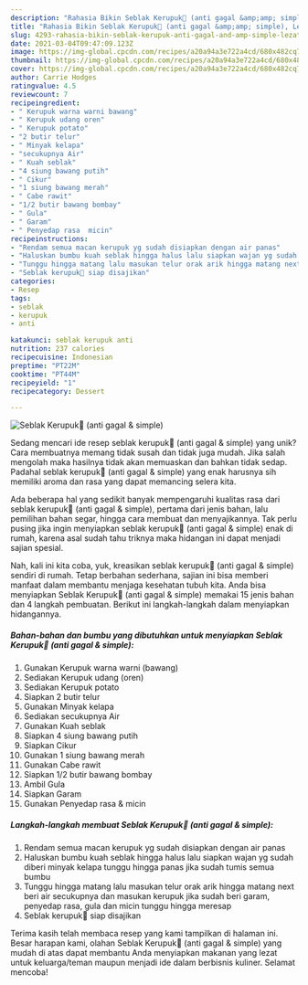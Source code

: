 ```yaml
---
description: "Rahasia Bikin Seblak Kerupuk🍜 (anti gagal &amp;amp; simple), Lezat Sekali"
title: "Rahasia Bikin Seblak Kerupuk🍜 (anti gagal &amp;amp; simple), Lezat Sekali"
slug: 4293-rahasia-bikin-seblak-kerupuk-anti-gagal-and-amp-simple-lezat-sekali
date: 2021-03-04T09:47:09.123Z
image: https://img-global.cpcdn.com/recipes/a20a94a3e722a4cd/680x482cq70/seblak-kerupuk🍜-anti-gagal-simple-foto-resep-utama.jpg
thumbnail: https://img-global.cpcdn.com/recipes/a20a94a3e722a4cd/680x482cq70/seblak-kerupuk🍜-anti-gagal-simple-foto-resep-utama.jpg
cover: https://img-global.cpcdn.com/recipes/a20a94a3e722a4cd/680x482cq70/seblak-kerupuk🍜-anti-gagal-simple-foto-resep-utama.jpg
author: Carrie Hodges
ratingvalue: 4.5
reviewcount: 7
recipeingredient:
- " Kerupuk warna warni bawang"
- " Kerupuk udang oren"
- " Kerupuk potato"
- "2 butir telur"
- " Minyak kelapa"
- "secukupnya Air"
- " Kuah seblak"
- "4 siung bawang putih"
- " Cikur"
- "1 siung bawang merah"
- " Cabe rawit"
- "1/2 butir bawang bombay"
- " Gula"
- " Garam"
- " Penyedap rasa  micin"
recipeinstructions:
- "Rendam semua macan kerupuk yg sudah disiapkan dengan air panas"
- "Haluskan bumbu kuah seblak hingga halus lalu siapkan wajan yg sudah diberi minyak kelapa tunggu hingga panas jika sudah tumis semua bumbu"
- "Tunggu hingga matang lalu masukan telur orak arik hingga matang next beri air secukupnya dan masukan kerupuk jika sudah beri garam, penyedap rasa, gula dan micin tunggu hingga meresap"
- "Seblak kerupuk🥘 siap disajikan"
categories:
- Resep
tags:
- seblak
- kerupuk
- anti

katakunci: seblak kerupuk anti 
nutrition: 237 calories
recipecuisine: Indonesian
preptime: "PT22M"
cooktime: "PT44M"
recipeyield: "1"
recipecategory: Dessert

---
```



![Seblak Kerupuk🍜 (anti gagal &amp; simple)](https://img-global.cpcdn.com/recipes/a20a94a3e722a4cd/680x482cq70/seblak-kerupuk🍜-anti-gagal-simple-foto-resep-utama.jpg)

Sedang mencari ide resep seblak kerupuk🍜 (anti gagal &amp; simple) yang unik? Cara membuatnya memang tidak susah dan tidak juga mudah. Jika salah mengolah maka hasilnya tidak akan memuaskan dan bahkan tidak sedap. Padahal seblak kerupuk🍜 (anti gagal &amp; simple) yang enak harusnya sih memiliki aroma dan rasa yang dapat memancing selera kita.

Ada beberapa hal yang sedikit banyak mempengaruhi kualitas rasa dari seblak kerupuk🍜 (anti gagal &amp; simple), pertama dari jenis bahan, lalu pemilihan bahan segar, hingga cara membuat dan menyajikannya. Tak perlu pusing jika ingin menyiapkan seblak kerupuk🍜 (anti gagal &amp; simple) enak di rumah, karena asal sudah tahu triknya maka hidangan ini dapat menjadi sajian spesial.




Nah, kali ini kita coba, yuk, kreasikan seblak kerupuk🍜 (anti gagal &amp; simple) sendiri di rumah. Tetap berbahan sederhana, sajian ini bisa memberi manfaat dalam membantu menjaga kesehatan tubuh kita. Anda bisa menyiapkan Seblak Kerupuk🍜 (anti gagal &amp; simple) memakai 15 jenis bahan dan 4 langkah pembuatan. Berikut ini langkah-langkah dalam menyiapkan hidangannya.

<!--inarticleads1-->

##### Bahan-bahan dan bumbu yang dibutuhkan untuk menyiapkan Seblak Kerupuk🍜 (anti gagal &amp; simple):

1. Gunakan  Kerupuk warna warni (bawang)
1. Sediakan  Kerupuk udang (oren)
1. Sediakan  Kerupuk potato
1. Siapkan 2 butir telur
1. Gunakan  Minyak kelapa
1. Sediakan secukupnya Air
1. Gunakan  Kuah seblak
1. Siapkan 4 siung bawang putih
1. Siapkan  Cikur
1. Gunakan 1 siung bawang merah
1. Gunakan  Cabe rawit
1. Siapkan 1/2 butir bawang bombay
1. Ambil  Gula
1. Siapkan  Garam
1. Gunakan  Penyedap rasa &amp; micin




<!--inarticleads2-->

##### Langkah-langkah membuat Seblak Kerupuk🍜 (anti gagal &amp; simple):

1. Rendam semua macan kerupuk yg sudah disiapkan dengan air panas
1. Haluskan bumbu kuah seblak hingga halus lalu siapkan wajan yg sudah diberi minyak kelapa tunggu hingga panas jika sudah tumis semua bumbu
1. Tunggu hingga matang lalu masukan telur orak arik hingga matang next beri air secukupnya dan masukan kerupuk jika sudah beri garam, penyedap rasa, gula dan micin tunggu hingga meresap
1. Seblak kerupuk🥘 siap disajikan




Terima kasih telah membaca resep yang kami tampilkan di halaman ini. Besar harapan kami, olahan Seblak Kerupuk🍜 (anti gagal &amp; simple) yang mudah di atas dapat membantu Anda menyiapkan makanan yang lezat untuk keluarga/teman maupun menjadi ide dalam berbisnis kuliner. Selamat mencoba!
